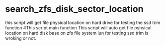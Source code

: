 # search_zfs_disk_sector_location
this script will get file physical location on hard drive for testing the ssd trim function
#This script main function
This script will auto get file pyhsical location on hard disk base on zfs file system lun for testing ssd trim is wroking or not. 
